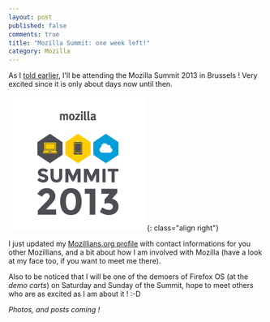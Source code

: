 ```yaml
---
layout: post
published: false
comments: true
title: "Mozilla Summit: one week left!"
category: Mozilla
---
```

As I [told earlier](/2013/09/04/heading-to-mozilla-summit-brussels.html), I'll be attending the Mozilla Summit 2013 in Brussels ! Very excited since it is only about days now until then.

![Mozilla Summit 2013](/images/mozillasummit.png){: class="align right"}

I just updated my [Mozillians.org profile](https://mozillians.org/en-US/u/schoewilliam/) with contact informations for you other Mozillians, and a bit about how I am involved with Mozilla (have a look at my face too, if you want to meet me there).

Also to be noticed that I will be one of the demoers of Firefox OS (at the *demo carts*) on Saturday and Sunday of the Summit, hope to meet others who are as excited as I am about it ! :-D

*Photos, and posts coming !*
